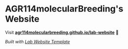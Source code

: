 
# AGR114molecularBreeding's Website

Visit **[agr114molecularbreeding.github.io/lab-website](https://agr114molecularbreeding.github.io/lab-website)** 🚀

_Built with [Lab Website Template](https://greene-lab.gitbook.io/lab-website-template-docs)_

